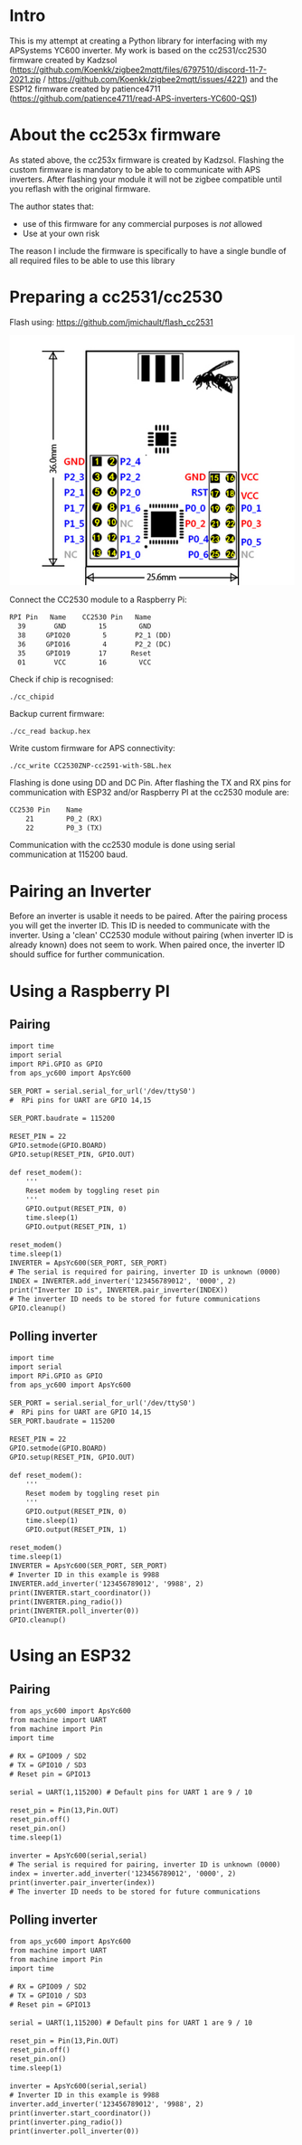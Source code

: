 # Intro
This is my attempt at creating a Python library for interfacing with my APSystems YC600 inverter.
My work is based on the cc2531/cc2530 firmware created by Kadzsol (https://github.com/Koenkk/zigbee2mqtt/files/6797510/discord-11-7-2021.zip / https://github.com/Koenkk/zigbee2mqtt/issues/4221) and the ESP12 firmware created by patience4711 (https://github.com/patience4711/read-APS-inverters-YC600-QS1)

# About the cc253x firmware
As stated above, the cc253x firmware is created by Kadzsol. 
Flashing the custom firmware is mandatory to be able to communicate with APS inverters.
After flashing your module it will not be zigbee compatible until you reflash with the original firmware.

The author states that: 
 - use of this firmware for any commercial purposes is *not* allowed
 - Use at your own risk

The reason I include the firmware is specifically to have a single bundle of all required files to be able to use this library 

# Preparing a cc2531/cc2530
Flash using: https://github.com/jmichault/flash_cc2531

![](https://github.com/No13/ApsYc600-Pythonlib/blob/master/cc2530.jpg?raw=true)

Connect the CC2530 module to a Raspberry Pi:
```
RPI Pin   Name    CC2530 Pin   Name
  39       GND        15        GND
  38     GPIO20        5       P2_1 (DD)
  36     GPIO16        4       P2_2 (DC)
  35     GPIO19       17      Reset
  01       VCC        16        VCC
```
Check if chip is recognised:
```
./cc_chipid
```
Backup current firmware:
```
./cc_read backup.hex
```
Write custom firmware for APS connectivity:
```
./cc_write CC2530ZNP-cc2591-with-SBL.hex
```
Flashing is done using DD and DC Pin. After flashing the TX and RX pins for communication with ESP32 and/or
Raspberry PI at the cc2530 module are:
```
CC2530 Pin    Name
    21        P0_2 (RX)
    22        P0_3 (TX)
```
Communication with the cc2530 module is done using serial communication at
115200 baud.
   
# Pairing an Inverter
Before an inverter is usable it needs to be paired. After the pairing process you will get the inverter ID.
This ID is needed to communicate with the inverter.
Using a 'clean' CC2530 module without pairing (when inverter ID is already known) does not seem to work.
When paired once, the inverter ID should suffice for further communication.

# Using a Raspberry PI
## Pairing
    import time
    import serial
    import RPi.GPIO as GPIO
    from aps_yc600 import ApsYc600

    SER_PORT = serial.serial_for_url('/dev/ttyS0')
    #  RPi pins for UART are GPIO 14,15
   
    SER_PORT.baudrate = 115200

    RESET_PIN = 22
    GPIO.setmode(GPIO.BOARD)
    GPIO.setup(RESET_PIN, GPIO.OUT)

    def reset_modem():
        '''
        Reset modem by toggling reset pin
        '''
        GPIO.output(RESET_PIN, 0)
        time.sleep(1)
        GPIO.output(RESET_PIN, 1)

    reset_modem()
    time.sleep(1)
    INVERTER = ApsYc600(SER_PORT, SER_PORT)
    # The serial is required for pairing, inverter ID is unknown (0000)
    INDEX = INVERTER.add_inverter('123456789012', '0000', 2)
    print("Inverter ID is", INVERTER.pair_inverter(INDEX))
    # The inverter ID needs to be stored for future communications
    GPIO.cleanup()

## Polling inverter
    import time
    import serial
    import RPi.GPIO as GPIO
    from aps_yc600 import ApsYc600

    SER_PORT = serial.serial_for_url('/dev/ttyS0')
    #  RPi pins for UART are GPIO 14,15
    SER_PORT.baudrate = 115200

    RESET_PIN = 22
    GPIO.setmode(GPIO.BOARD)
    GPIO.setup(RESET_PIN, GPIO.OUT)

    def reset_modem():
        '''
        Reset modem by toggling reset pin
        '''
        GPIO.output(RESET_PIN, 0)
        time.sleep(1)
        GPIO.output(RESET_PIN, 1)

    reset_modem()
    time.sleep(1)
    INVERTER = ApsYc600(SER_PORT, SER_PORT)
    # Inverter ID in this example is 9988
    INVERTER.add_inverter('123456789012', '9988', 2)
    print(INVERTER.start_coordinator())
    print(INVERTER.ping_radio())
    print(INVERTER.poll_inverter(0))
    GPIO.cleanup()

# Using an ESP32
## Pairing
    from aps_yc600 import ApsYc600
    from machine import UART
    from machine import Pin
    import time

    # RX = GPIO09 / SD2
    # TX = GPIO10 / SD3
    # Reset pin = GPIO13

    serial = UART(1,115200) # Default pins for UART 1 are 9 / 10

    reset_pin = Pin(13,Pin.OUT)
    reset_pin.off()
    reset_pin.on()
    time.sleep(1)

    inverter = ApsYc600(serial,serial)
    # The serial is required for pairing, inverter ID is unknown (0000)
    index = inverter.add_inverter('123456789012', '0000', 2)
    print(inverter.pair_inverter(index))
    # The inverter ID needs to be stored for future communications

## Polling inverter
    from aps_yc600 import ApsYc600
    from machine import UART
    from machine import Pin
    import time

    # RX = GPIO09 / SD2
    # TX = GPIO10 / SD3
    # Reset pin = GPIO13

    serial = UART(1,115200) # Default pins for UART 1 are 9 / 10

    reset_pin = Pin(13,Pin.OUT)
    reset_pin.off()
    reset_pin.on()
    time.sleep(1)

    inverter = ApsYc600(serial,serial)
    # Inverter ID in this example is 9988
    inverter.add_inverter('123456789012', '9988', 2)
    print(inverter.start_coordinator())
    print(inverter.ping_radio())
    print(inverter.poll_inverter(0))
